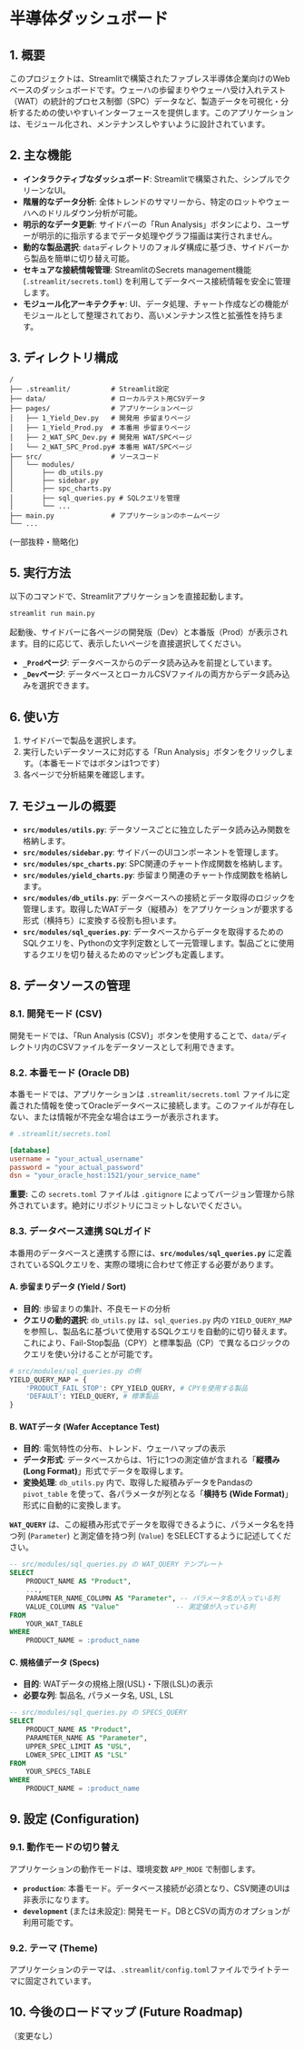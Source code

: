 # 半導体ダッシュボード

## 1. 概要

このプロジェクトは、Streamlitで構築されたファブレス半導体企業向けのWebベースのダッシュボードです。ウェーハの歩留まりやウェーハ受け入れテスト（WAT）の統計的プロセス制御（SPC）データなど、製造データを可視化・分析するための使いやすいインターフェースを提供します。このアプリケーションは、モジュール化され、メンテナンスしやすいように設計されています。

## 2. 主な機能

*   **インタラクティブなダッシュボード**: Streamlitで構築された、シンプルでクリーンなUI。
*   **階層的なデータ分析**: 全体トレンドのサマリーから、特定のロットやウェーハへのドリルダウン分析が可能。
*   **明示的なデータ更新**: サイドバーの「Run Analysis」ボタンにより、ユーザーが明示的に指示するまでデータ処理やグラフ描画は実行されません。
*   **動的な製品選択**: `data`ディレクトリのフォルダ構成に基づき、サイドバーから製品を簡単に切り替え可能。
*   **セキュアな接続情報管理**: StreamlitのSecrets management機能 (`.streamlit/secrets.toml`) を利用してデータベース接続情報を安全に管理します。
*   **モジュール化アーキテクチャ**: UI、データ処理、チャート作成などの機能がモジュールとして整理されており、高いメンテナンス性と拡張性を持ちます。

## 3. ディレクトリ構成

```
/
├── .streamlit/          # Streamlit設定
├── data/                # ローカルテスト用CSVデータ
├── pages/               # アプリケーションページ
│   ├── 1_Yield_Dev.py   # 開発用 歩留まりページ
│   ├── 1_Yield_Prod.py  # 本番用 歩留まりページ
│   ├── 2_WAT_SPC_Dev.py # 開発用 WAT/SPCページ
│   └── 2_WAT_SPC_Prod.py# 本番用 WAT/SPCページ
├── src/                 # ソースコード
│   └── modules/
│       ├── db_utils.py
│       ├── sidebar.py
│       ├── spc_charts.py
│       ├── sql_queries.py # SQLクエリを管理
│       └── ...
├── main.py              # アプリケーションのホームページ
└── ...
```

(一部抜粋・簡略化)

## 5. 実行方法

以下のコマンドで、Streamlitアプリケーションを直接起動します。

```bash
streamlit run main.py
```

起動後、サイドバーに各ページの開発版（Dev）と本番版（Prod）が表示されます。目的に応じて、表示したいページを直接選択してください。

*   **`_Prod`ページ**: データベースからのデータ読み込みを前提としています。
*   **`_Dev`ページ**: データベースとローカルCSVファイルの両方からデータ読み込みを選択できます。


## 6. 使い方

1.  サイドバーで製品を選択します。
2.  実行したいデータソースに対応する「Run Analysis」ボタンをクリックします。（本番モードではボタンは1つです）
3.  各ページで分析結果を確認します。

## 7. モジュールの概要

*   **`src/modules/utils.py`**: データソースごとに独立したデータ読み込み関数を格納します。
*   **`src/modules/sidebar.py`**: サイドバーのUIコンポーネントを管理します。
*   **`src/modules/spc_charts.py`**: SPC関連のチャート作成関数を格納します。
*   **`src/modules/yield_charts.py`**: 歩留まり関連のチャート作成関数を格納します。
*   **`src/modules/db_utils.py`**: データベースへの接続とデータ取得のロジックを管理します。取得したWATデータ（縦積み）をアプリケーションが要求する形式（横持ち）に変換する役割も担います。
*   **`src/modules/sql_queries.py`**: データベースからデータを取得するためのSQLクエリを、Pythonの文字列定数として一元管理します。製品ごとに使用するクエリを切り替えるためのマッピングも定義します。

## 8. データソースの管理

### 8.1. 開発モード (CSV)

開発モードでは、「Run Analysis (CSV)」ボタンを使用することで、`data/`ディレクトリ内のCSVファイルをデータソースとして利用できます。

### 8.2. 本番モード (Oracle DB)

本番モードでは、アプリケーションは `.streamlit/secrets.toml` ファイルに定義された情報を使ってOracleデータベースに接続します。このファイルが存在しない、または情報が不完全な場合はエラーが表示されます。

```toml
# .streamlit/secrets.toml

[database]
username = "your_actual_username"
password = "your_actual_password"
dsn = "your_oracle_host:1521/your_service_name"
```

**重要:** この `secrets.toml` ファイルは `.gitignore` によってバージョン管理から除外されています。絶対にリポジトリにコミットしないでください。

### 8.3. データベース連携 SQLガイド

本番用のデータベースと連携する際には、**`src/modules/sql_queries.py`** に定義されているSQLクエリを、実際の環境に合わせて修正する必要があります。

#### A. 歩留まりデータ (Yield / Sort)

-   **目的**: 歩留まりの集計、不良モードの分析
-   **クエリの動的選択**: `db_utils.py` は、`sql_queries.py` 内の `YIELD_QUERY_MAP` を参照し、製品名に基づいて使用するSQLクエリを自動的に切り替えます。これにより、Fail-Stop製品（CPY）と標準製品（CP）で異なるロジックのクエリを使い分けることが可能です。

```python
# src/modules/sql_queries.py の例
YIELD_QUERY_MAP = {
    'PRODUCT_FAIL_STOP': CPY_YIELD_QUERY, # CPYを使用する製品
    'DEFAULT': YIELD_QUERY, # 標準製品
}
```

#### B. WATデータ (Wafer Acceptance Test)

-   **目的**: 電気特性の分布、トレンド、ウェーハマップの表示
-   **データ形式**: データベースからは、1行に1つの測定値が含まれる「**縦積み (Long Format)**」形式でデータを取得します。
-   **変換処理**: `db_utils.py` 内で、取得した縦積みデータをPandasの `pivot_table` を使って、各パラメータが列となる「**横持ち (Wide Format)**」形式に自動的に変換します。

**`WAT_QUERY`** は、この縦積み形式でデータを取得できるように、パラメータ名を持つ列 (`Parameter`) と測定値を持つ列 (`Value`) をSELECTするように記述してください。

```sql
-- src/modules/sql_queries.py の WAT_QUERY テンプレート
SELECT
    PRODUCT_NAME AS "Product",
    ...,
    PARAMETER_NAME_COLUMN AS "Parameter", -- パラメータ名が入っている列
    VALUE_COLUMN AS "Value"              -- 測定値が入っている列
FROM
    YOUR_WAT_TABLE
WHERE
    PRODUCT_NAME = :product_name
```

#### C. 規格値データ (Specs)

-   **目的**: WATデータの規格上限(USL)・下限(LSL)の表示
-   **必要な列**: 製品名, パラメータ名, USL, LSL

```sql
-- src/modules/sql_queries.py の SPECS_QUERY
SELECT
    PRODUCT_NAME AS "Product",
    PARAMETER_NAME AS "Parameter",
    UPPER_SPEC_LIMIT AS "USL",
    LOWER_SPEC_LIMIT AS "LSL"
FROM
    YOUR_SPECS_TABLE
WHERE
    PRODUCT_NAME = :product_name
```


## 9. 設定 (Configuration)

### 9.1. 動作モードの切り替え

アプリケーションの動作モードは、環境変数 `APP_MODE` で制御します。

*   **`production`**: 本番モード。データベース接続が必須となり、CSV関連のUIは非表示になります。
*   **`development`** (または未設定): 開発モード。DBとCSVの両方のオプションが利用可能です。

### 9.2. テーマ (Theme)

アプリケーションのテーマは、`.streamlit/config.toml`ファイルでライトテーマに固定されています。

## 10. 今後のロードマップ (Future Roadmap)

（変更なし）
